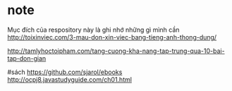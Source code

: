 # note
Mục đích của respository này là ghi nhớ những gì mình cần 
http://toixinviec.com/3-mau-don-xin-viec-bang-tieng-anh-thong-dung/

http://tamlyhoctoipham.com/tang-cuong-kha-nang-tap-trung-qua-10-bai-tap-don-gian

#sách
https://github.com/sjarol/ebooks
http://ocpj8.javastudyguide.com/ch01.html 
